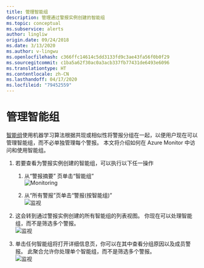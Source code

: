 ```yaml
---
title: 管理智能组
description: 管理通过警报实例创建的智能组
ms.topic: conceptual
ms.subservice: alerts
author: lingliw
origin.date: 09/24/2018
ms.date: 3/13/2020
ms.author: v-lingwu
ms.openlocfilehash: c366ffc14614c5dd3133fd9c3ae43fa56f0b0f29
ms.sourcegitcommit: c1ba5a62f30ac0a3acb337fb77431de6493e6096
ms.translationtype: HT
ms.contentlocale: zh-CN
ms.lasthandoff: 04/17/2020
ms.locfileid: "79452559"
---
```

# <a name="manage-smart-groups"></a>管理智能组

[智能组](https://aka.ms/smart-groups)使用机器学习算法根据共现或相似性将警报分组在一起，以便用户现在可以管理智能组，而不必单独管理每个警报。 本文将介绍如何在 Azure Monitor 中访问和使用智能组。

1. 若要查看为警报实例创建的智能组，可以执行以下任一操作

     1. 从“警报摘要”  页单击“智能组”     
    ![Monitoring](./media/alerts-managing-smart-groups/sg-alerts-summary.jpg)
    
     1. 从“所有警报”页单击“警报(按智能组)”   
     ![监视](./media/alerts-managing-smart-groups/sg-all-alerts.jpg)

2. 这会转到通过警报实例创建的所有智能组的列表视图。 你现在可以处理智能组，而不是筛选多个警报。   
![监视](./media/alerts-managing-smart-groups/sg-list.jpg)

3. 单击任何智能组将打开详细信息页，你可以在其中查看分组原因以及成员警报。 此聚合允许你处理单个智能组，而不是筛选多个警报。   
![监视](./media/alerts-managing-smart-groups/sg-details.jpg)


